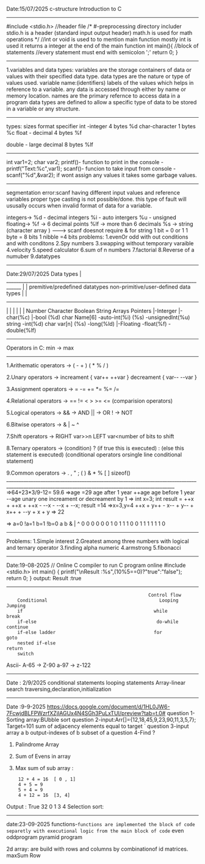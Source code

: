 Date:15/07/2025
c-structure
Introduction to C
________________________________________________________________________________________________________________________________
#include <stdio.h> //header file
/*
#-preprocessing directory includer 
stdio.h is a header (standard input output header)
math.h is used for math operations
*/
//int or void is used to to mention main function mostly int is used it returns a integer at the end of the main function
int main(){
  //block of statements
  //every statement must end with semicolon ';'
  return 0;
}
_______________________________________________________________________________________________________________________________
1.variables and data types:
  variables are the storage containers of data or values with their specified data type.
  data types are the nature or type of values used.
  variable name:(identifiers)
  labels of the values which helps in reference to a variable.
  any data is accessed through either by name or memory location.
  names are the primary refernce to access data in a program 
  data types are defined to allow a specific type of data to be stored in a variable or any structure.
____________________________________________________________________________________________________________________________
  types:                       sizes        format specifier
  int -integer                 4 bytes            %d
  char-character               1 bytes            %c
  float - decimal              4 bytes            %f
  
  double - large decimal       8 bytes            %lf
____________________________________________________________________________________________________________________________
  int var1=2;
  char var2;
  printf()- function to print in the console    - printf("Text:%c",var1);
  scanf()- funcion to take input from console   - scanf("%d",&var2);
  if wont assign any values it takes some garbage values.
____________________________________________________________________________________________________________________________
  segmentation error:scanf having different input values and reference variables
                     proper type casting is not possible/done.
                     this type of fault will ususally occurs when invalid format of data for a variable.
                     
  integers->  %d - decimal integers
              %i - auto intergers
              %u - unsigned 
  floating->
  %f -> 6 decimal points
  %lf -> more than 6 decimals
  %s  -> string (character array )  ---> scanf doesnot require & for string 
  1 bit = 0 or 1
  1 byte = 8 bits
  1 nibble =4 bits
  problems:
  1.evenOr odd with out conditions and with conditons
  2.Spy numbers
  3.swapping without temporary varaible
  4.velocity
  5.speed calculator
  6.sum of n numbers
  7.factorial
  8.Reverse of a numuber
  9.datatypes
_______________________________________________________________________________________________________________________________________________________
Date:29/07/2025
                                                  Data types
                                                       |
                ____________________________________________________________________________________
                |                                                                                   |
    premitive/predefined datatypes                                                    non-primitive/user-defined data types
                |                                                                                         |
  _________________________________________________                                  _____________________________________________________
  |                       |                        |                                 |                          |                        |
  Number              Character                Boolean                             String                   Arrays                  Pointers
  |-Interger            |-char(%c)            |-bool (%d)                       char Name[6]
    -auto-int(%i)                                                                  (%s)
    -unsignedInt(%u)                                                               string
    -int(%d)                                                                       char var[n] (%s)
    -long(%ld)
  |-Floating
    -float(%f)
    -double(%lf)
  ___________________________________________________________________________________________________________________________________________________
   Operators in C:                    min -> max
  ___________________________________________________________________________________________________________________________________________________
  1.Arithematic operators       ->  (   -    +  )  ( *    %    /  )
 
  2.Unary operators             ->   increament { var++     ++var }     decreament  {  var--   --var   }

  3.Assignment operators        ->   =   -=    +=    *=    %=   /=

  4.Relational operators        ->   ==   !=    <    >    >=    <=           (comparision operators)

  5.Logical operators           ->    && -> AND         || -> OR       ! -> NOT  

  6.Bitwise operators           ->   &    |     ~     ^
  
  7.Shift operators             ->  RIGHT var>>n  LEFT var<<n   n->number of bits to shift

  8.Ternary operators           ->   (condition) ? (if true this is executed) : (else this statement is executed)
                                    (conditional operators orsingle line conditional statement)

  9.Common operators            ->   . , " ; ( ) & *  % [ ] sizeof()  ___________________________________________________________________________________________________________________________________________________
  =>64+23*3/9-12= 59.6
  =>age =29
  age after 1 year  ++age
  age before 1 year --age
  unary one increament or decreament by 1
  => int x=3;
     int result = ++x + ++x  + ++x - --x - --x + --x;
     result =14
  =>x=3,y=4
    ++x + y++ - x-- + y-- + x++ + --y  + x + y  => 22


  => a=0 !a=1
     b=1 !b=0
     a      b        &      |      ^
     0      0        0      0      0
     0      1        0      1      1
     1      0        0      1      1
     1      1        1      1      0
_____________________________________________________________________________________________________________________________________________________
  Problems:
  1.Simple interest
  2.Greatest among three numbers
    with logical and ternary operator
  3.finding alpha numeric
  4.armstrong
  5.fibonacci
  _____________________________________________________________________________________________________________________________________________________
Date:19-08-2025
// Online C compiler to run C program online
#include <stdio.h>
int main() {
    printf("\nResult :%s",(10%5==0)?"true":"false");
    return 0;
}
output:
Result :true
___________________________________________________________
                                                        Control flow 
        Conditional                                         Looping                                Jumping
        if                                                while                                  break
        if-else                                            do-while                                continue
        if-else ladder                                    for                                       goto 
        nested if-else                                                                            return
        switch



  Ascii-
  A-65  ->    Z-90
  a-97  ->    z-122
  ______________________________________________________________________________________________________________________________________________
  Date : 2/9/2025
  conditional statements
  looping statements
  Array-linear search
  traversing,declaration,initialization
  _______________________________________________________________________________________________________________________________________________
  Date :9-9-2025
  https://docs.google.com/document/d/1HL0JW6-7FcwjdBLFPWzrfXZjIAGUx4N4SGh3PuLxTUI/preview?tab=t.0#
  question 1-Sorting array:BUbble sort
  question 2-input:Arr[]={12,18,45,9,23,90,11,3,5,7};
  					Target=101
	   				sum of adjacency elements equal to target	`
  question 3-input array a b 
  			 output-indexes of b subset of a
  question 4-Find ?
1. Palindrome Array 
2. Sum of Evens in array
3. Max sum of sub array : 

		12 + 4 = 16  [ 0 , 1]
		4 + 5 = 9
 		5 + 4 = 9
		4 + 12 = 16  [3, 4]

Output : 
	True
         32
         0 1
         3 4
Selection sort:
_______________________________________________________________________________________________________________________________________________
date:23-09-2025
functions-`functions are implemented the block of code separetly with executional logic from the main block of code`
even oddprogram
pyramid program

2d array: are build with rows and columns by combinationof id matrices.
maxSum Row
